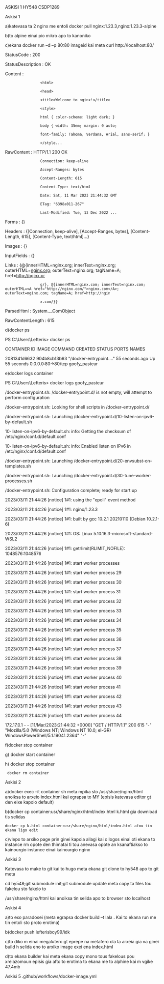 ASKISI 1  HY548 CSDP1289  

Askisi 1 

a)katevasa ta 2 nginx me entoli docker pull nginx:1.23.3,nginx:1.23.3-alpine 

b)to alpine einai pio mikro apo to kanoniko  

c)ekana docker run –d –p 80:80 imageid kai meta curl http://localhost:80/ 

StatusCode        : 200 

StatusDescription : OK 

Content           : <!DOCTYPE html> 

                    <html> 

                    <head> 

                    <title>Welcome to nginx!</title> 

                    <style> 

                    html { color-scheme: light dark; } 

                    body { width: 35em; margin: 0 auto; 

                    font-family: Tahoma, Verdana, Arial, sans-serif; } 

                    </style... 

RawContent        : HTTP/1.1 200 OK 

                    Connection: keep-alive 

                    Accept-Ranges: bytes 

                    Content-Length: 615 

                    Content-Type: text/html 

                    Date: Sat, 11 Mar 2023 21:44:32 GMT 

                    ETag: "6398a011-267" 

                    Last-Modified: Tue, 13 Dec 2022 ... 

Forms             : {} 

Headers           : {[Connection, keep-alive], [Accept-Ranges, bytes], [Content-Length, 615], [Content-Type, text/html]...} 

Images            : {} 

InputFields       : {} 

Links             : {@{innerHTML=nginx.org; innerText=nginx.org; outerHTML=<A href="http://nginx.org/">nginx.org</A>; outerText=nginx.org; tagName=A; href=http://nginx.or 

                    g/}, @{innerHTML=nginx.com; innerText=nginx.com; outerHTML=<A href="http://nginx.com/">nginx.com</A>; outerText=nginx.com; tagName=A; href=http://ngin 

                    x.com/}} 

ParsedHtml        : System.__ComObject 

RawContentLength  : 615 

d)docker ps 

PS C:\Users\Lefteris> docker ps 

CONTAINER ID   IMAGE          COMMAND                  CREATED          STATUS          PORTS                NAMES 

2081341d6632   904b8cb13b93   "/docker-entrypoint.…"   55 seconds ago   Up 55 seconds   0.0.0.0:80->80/tcp   goofy_pasteur 

e)docker logs container 

PS C:\Users\Lefteris> docker logs goofy_pasteur 

/docker-entrypoint.sh: /docker-entrypoint.d/ is not empty, will attempt to perform configuration 

/docker-entrypoint.sh: Looking for shell scripts in /docker-entrypoint.d/ 

/docker-entrypoint.sh: Launching /docker-entrypoint.d/10-listen-on-ipv6-by-default.sh 

10-listen-on-ipv6-by-default.sh: info: Getting the checksum of /etc/nginx/conf.d/default.conf 

10-listen-on-ipv6-by-default.sh: info: Enabled listen on IPv6 in /etc/nginx/conf.d/default.conf 

/docker-entrypoint.sh: Launching /docker-entrypoint.d/20-envsubst-on-templates.sh 

/docker-entrypoint.sh: Launching /docker-entrypoint.d/30-tune-worker-processes.sh 

/docker-entrypoint.sh: Configuration complete; ready for start up 

2023/03/11 21:44:26 [notice] 1#1: using the "epoll" event method 

2023/03/11 21:44:26 [notice] 1#1: nginx/1.23.3 

2023/03/11 21:44:26 [notice] 1#1: built by gcc 10.2.1 20210110 (Debian 10.2.1-6) 

2023/03/11 21:44:26 [notice] 1#1: OS: Linux 5.10.16.3-microsoft-standard-WSL2 

2023/03/11 21:44:26 [notice] 1#1: getrlimit(RLIMIT_NOFILE): 1048576:1048576 

2023/03/11 21:44:26 [notice] 1#1: start worker processes 

2023/03/11 21:44:26 [notice] 1#1: start worker process 29 

2023/03/11 21:44:26 [notice] 1#1: start worker process 30 

2023/03/11 21:44:26 [notice] 1#1: start worker process 31 

2023/03/11 21:44:26 [notice] 1#1: start worker process 32 

2023/03/11 21:44:26 [notice] 1#1: start worker process 33 

2023/03/11 21:44:26 [notice] 1#1: start worker process 34 

2023/03/11 21:44:26 [notice] 1#1: start worker process 35 

2023/03/11 21:44:26 [notice] 1#1: start worker process 36 

2023/03/11 21:44:26 [notice] 1#1: start worker process 37 

2023/03/11 21:44:26 [notice] 1#1: start worker process 38 

2023/03/11 21:44:26 [notice] 1#1: start worker process 39 

2023/03/11 21:44:26 [notice] 1#1: start worker process 40 

2023/03/11 21:44:26 [notice] 1#1: start worker process 41 

2023/03/11 21:44:26 [notice] 1#1: start worker process 42 

2023/03/11 21:44:26 [notice] 1#1: start worker process 43 

2023/03/11 21:44:26 [notice] 1#1: start worker process 44 

172.17.0.1 - - [11/Mar/2023:21:44:32 +0000] "GET / HTTP/1.1" 200 615 "-" "Mozilla/5.0 (Windows NT; Windows NT 10.0; el-GR) WindowsPowerShell/5.1.19041.2364" "-" 

f)docker stop container 

g) docker start container 

h) docker stop container 

     docker rm container 

 

Askisi 2 

a)docker exec –it container sh meta mpika sto /usr/share/nginx/html anoiksa to arxeio index.html kai egrapsa to MY (episis katevasa editor gt den eixe kapoio default) 

b)docker cp container:usr/share/nginx/html/index.html k.html gia download tis selidas 

    docker cp k.html container:usr/share/nginx/html/index.html afou tin ekana ligo edit 

 c)vlepo to arxiko page prin ginei kapoia allagi kai o logos einai oti ekana to instance rm opote den thimatai ti tou anevasa opote an ksanaftiakso to kainourgio instance einai kainourgio nginx 

 

Askisi 3 

Katevasa to make to git kai to hugo meta ekana git clone to hy548 apo to git meta 

cd hy548;git submodule init;git submodule update meta copy ta files tou fakelou sto fakelo to 

/usr/share/nginx/html kai anoiksa tin selida apo to browser sto localhost 

 

Askisi 4 

a)to exo paradosei (meta egrapsa docker build –t lala . Kai to ekana run me tin entoli sto proto erotima) 

b)docker push lefterisboy99/idk 

c)to diko m einai megalutero gt eprepe na metafero ola ta arxeia gia na ginei build h selida eno to arxiko image exei ena index.html 

d)to ekana builder kai meta ekana copy mono tous fakelous pou xreiazomoun episis gia afto to erotima to ekana me to alphine kai m vgike 47.4mb 

Askisi 5
.github/workflows/docker-image.yml